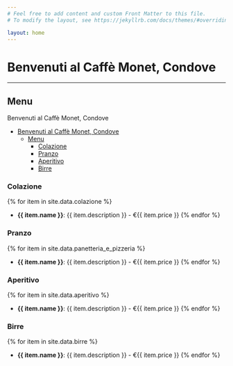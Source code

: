 ```yaml
---
# Feel free to add content and custom Front Matter to this file.
# To modify the layout, see https://jekyllrb.com/docs/themes/#overriding-theme-defaults

layout: home
---
```


# Benvenuti al Caffè Monet, Condove
---

## Menu
Benvenuti al Caffè Monet, Condove

- [Benvenuti al Caffè Monet, Condove](#benvenuti-al-caffè-monet-condove)
  - [Menu](#menu)
    - [Colazione](#colazione)
    - [Pranzo](#pranzo)
    - [Aperitivo](#aperitivo)
    - [Birre](#birre)

### Colazione
{% for item in site.data.colazione %}
- **{{ item.name }}**: {{ item.description }} - €{{ item.price }}
{% endfor %}

### Pranzo
{% for item in site.data.panetteria_e_pizzeria %}
- **{{ item.name }}**: {{ item.description }} - €{{ item.price }}
{% endfor %}

### Aperitivo
{% for item in site.data.aperitivo %}
- **{{ item.name }}**: {{ item.description }} - €{{ item.price }}
{% endfor %}

### Birre
{% for item in site.data.birre %}
- **{{ item.name }}**: {{ item.description }} - €{{ item.price }}
{% endfor %}